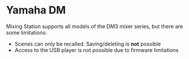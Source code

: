# Yamaha DM

Mixing Station supports all models of the DM3 mixer series, but there are some limitations:

- Scenes can only be recalled. Saving/deleting is **not** possible
- Access to the USB player is not possible due to firmware limitations
